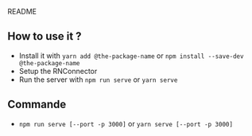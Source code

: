 README


## How to use it ?

-   Install it with `yarn add @the-package-name` or `npm install --save-dev @the-package-name`
-   Setup the RNConnector
-   Run the server with `npm run serve` or `yarn serve`

## Commande

- `npm run serve [--port -p 3000]` or `yarn serve [--port -p 3000]` 


